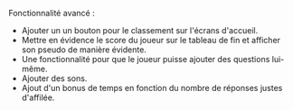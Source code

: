 Fonctionnalité avancé :

- Ajouter un un bouton pour le classement sur l'écrans d'accueil. 
- Mettre en évidence le score du joueur sur le tableau de fin et afficher son pseudo de manière évidente.
- Une fonctionnalité pour que le joueur puisse ajouter des questions lui-même.
- Ajouter des sons.
- Ajout d'un bonus de temps en fonction du nombre de réponses justes d'affilée.
